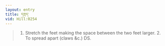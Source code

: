 ```yaml
---
layout: entry
title: དགྲད་
vid: Hill:0254
---
```

> 1. Stretch the feet making the space between the two feet larger. 2. To spread apart (claws &c.) DS.
